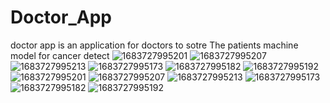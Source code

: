 # Doctor_App
doctor app is an application for doctors to sotre  The patients machine model for cancer detect
![1683727995201](https://github.com/HossamEzzat/Doctor_App/assets/77586282/784ebb25-fbf0-4851-9ab1-1339f79a8090)
![1683727995207](https://github.com/HossamEzzat/Doctor_App/assets/77586282/0b5c89d5-61ee-4b39-961b-87044fcbdaf9)
![1683727995213](https://github.com/HossamEzzat/Doctor_App/assets/77586282/1fecfde8-b10a-4527-9bc9-84c3f0e55476)
![1683727995173](https://github.com/HossamEzzat/Doctor_App/assets/77586282/df30372b-800b-4a5a-a207-c4c19f9ec8e6)
![1683727995182](https://github.com/HossamEzzat/Doctor_App/assets/77586282/c12cbaf3-0550-49d7-a051-a5a13b94b728)
![1683727995192](https://github.com/HossamEzzat/Doctor_App/assets/77586282/d0b84903-1192-4e66-bfac-03c30394e12c)![1683727995201](https://github.com/HossamEzzat/Doctor_App/assets/77586282/784ebb25-fbf0-4851-9ab1-1339f79a8090)
![1683727995207](https://github.com/HossamEzzat/Doctor_App/assets/77586282/0b5c89d5-61ee-4b39-961b-87044fcbdaf9)
![1683727995213](https://github.com/HossamEzzat/Doctor_App/assets/77586282/1fecfde8-b10a-4527-9bc9-84c3f0e55476)
![1683727995173](https://github.com/HossamEzzat/Doctor_App/assets/77586282/df30372b-800b-4a5a-a207-c4c19f9ec8e6)
![1683727995182](https://github.com/HossamEzzat/Doctor_App/assets/77586282/c12cbaf3-0550-49d7-a051-a5a13b94b728)
![1683727995192](https://github.com/HossamEzzat/Doctor_App/assets/77586282/d0b84903-1192-4e66-bfac-03c30394e12c)
